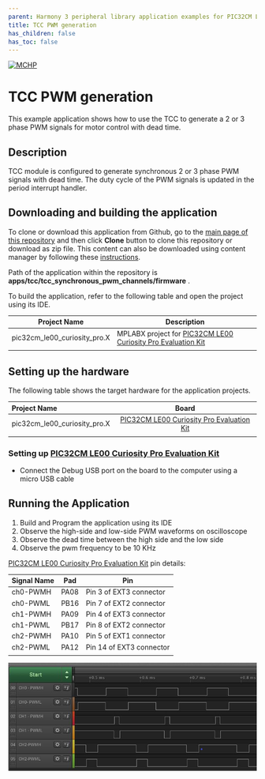 ```yaml
---
parent: Harmony 3 peripheral library application examples for PIC32CM LE/LS family
title: TCC PWM generation 
has_children: false
has_toc: false
---
```


[![MCHP](https://www.microchip.com/ResourcePackages/Microchip/assets/dist/images/logo.png)](https://www.microchip.com)

# TCC PWM generation

This example application shows how to use the TCC to generate a 2 or 3 phase PWM signals for motor control with dead time.

## Description

TCC module is configured to generate synchronous 2 or 3 phase PWM signals with dead time. The duty cycle of the PWM signals is updated in the period interrupt handler.

## Downloading and building the application

To clone or download this application from Github, go to the [main page of this repository](https://github.com/Microchip-MPLAB-Harmony/csp_apps_pic32cm_le_ls) and then click **Clone** button to clone this repository or download as zip file.
This content can also be downloaded using content manager by following these [instructions](https://github.com/Microchip-MPLAB-Harmony/contentmanager/wiki).

Path of the application within the repository is **apps/tcc/tcc_synchronous_pwm_channels/firmware** .

To build the application, refer to the following table and open the project using its IDE.

| Project Name      | Description                                    |
| ----------------- | ---------------------------------------------- |
| pic32cm_le00_curiosity_pro.X  | MPLABX project for [PIC32CM LE00 Curiosity Pro Evaluation Kit](https://www.microchip.com/en-us/development-tool/EV80P12A) |
|||

## Setting up the hardware

The following table shows the target hardware for the application projects.

| Project Name| Board|
|:---------|:---------:|
| pic32cm_le00_curiosity_pro.X | [PIC32CM LE00 Curiosity Pro Evaluation Kit](https://www.microchip.com/en-us/development-tool/EV80P12A)
|||

### Setting up [PIC32CM LE00 Curiosity Pro Evaluation Kit](https://www.microchip.com/en-us/development-tool/EV80P12A)

- Connect the Debug USB port on the board to the computer using a micro USB cable

## Running the Application

1. Build and Program the application using its IDE
2. Observe the high-side and low-side PWM waveforms on oscilloscope
3. Observe the dead time between the high side and the low side
4. Observe the pwm frequency to be 10 KHz

[PIC32CM LE00 Curiosity Pro Evaluation Kit](https://www.microchip.com/en-us/development-tool/EV80P12A) pin details:

|Signal Name| Pad   | Pin |
|-----------|-------|-----|
| ch0-PWMH  | PA08  | Pin 3 of EXT3 connector |
| ch0-PWML  | PB16  | Pin 7 of EXT2 connector  |
| ch1-PWMH  | PA09  | Pin 4 of EXT3 connector |
| ch1-PWML  | PB17  | Pin 8 of EXT2 connector |
| ch2-PWMH  | PA10  | Pin 5 of EXT1 connector |
| ch2-PWML  | PA12  | Pin 14 of EXT3 connector |
||||


  ![output](images/output_tcc_synchronous_pwm_channels.png)
